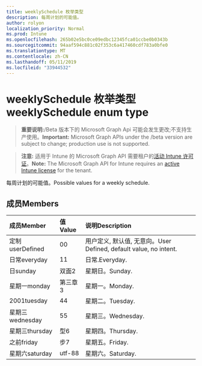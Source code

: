 ```yaml
---
title: weeklySchedule 枚举类型
description: 每周计划的可能值。
author: rolyon
localization_priority: Normal
ms.prod: Intune
ms.openlocfilehash: 265b02e5bc0ce09edbc12345fca01ccbe0b0343b
ms.sourcegitcommit: 94aaf594c881c02f353c6a417460cdf783a0bfe0
ms.translationtype: MT
ms.contentlocale: zh-CN
ms.lasthandoff: 05/11/2019
ms.locfileid: "33944532"
---
```

# <a name="weeklyschedule-enum-type"></a><span data-ttu-id="f9b18-103">weeklySchedule 枚举类型</span><span class="sxs-lookup"><span data-stu-id="f9b18-103">weeklySchedule enum type</span></span>

> <span data-ttu-id="f9b18-104">**重要说明:**/Beta 版本下的 Microsoft Graph Api 可能会发生更改;不支持生产使用。</span><span class="sxs-lookup"><span data-stu-id="f9b18-104">**Important:** Microsoft Graph APIs under the /beta version are subject to change; production use is not supported.</span></span>

> <span data-ttu-id="f9b18-105">**注意:** 适用于 Intune 的 Microsoft Graph API 需要租户的[活动 Intune 许可证](https://go.microsoft.com/fwlink/?linkid=839381)。</span><span class="sxs-lookup"><span data-stu-id="f9b18-105">**Note:** The Microsoft Graph API for Intune requires an [active Intune license](https://go.microsoft.com/fwlink/?linkid=839381) for the tenant.</span></span>

<span data-ttu-id="f9b18-106">每周计划的可能值。</span><span class="sxs-lookup"><span data-stu-id="f9b18-106">Possible values for a weekly schedule.</span></span>

## <a name="members"></a><span data-ttu-id="f9b18-107">成员</span><span class="sxs-lookup"><span data-stu-id="f9b18-107">Members</span></span>
|<span data-ttu-id="f9b18-108">成员</span><span class="sxs-lookup"><span data-stu-id="f9b18-108">Member</span></span>|<span data-ttu-id="f9b18-109">值</span><span class="sxs-lookup"><span data-stu-id="f9b18-109">Value</span></span>|<span data-ttu-id="f9b18-110">说明</span><span class="sxs-lookup"><span data-stu-id="f9b18-110">Description</span></span>|
|:---|:---|:---|
|<span data-ttu-id="f9b18-111">定制</span><span class="sxs-lookup"><span data-stu-id="f9b18-111">userDefined</span></span>|<span data-ttu-id="f9b18-112">0</span><span class="sxs-lookup"><span data-stu-id="f9b18-112">0</span></span>|<span data-ttu-id="f9b18-113">用户定义, 默认值, 无意向。</span><span class="sxs-lookup"><span data-stu-id="f9b18-113">User Defined, default value, no intent.</span></span>|
|<span data-ttu-id="f9b18-114">日常</span><span class="sxs-lookup"><span data-stu-id="f9b18-114">everyday</span></span>|<span data-ttu-id="f9b18-115">1</span><span class="sxs-lookup"><span data-stu-id="f9b18-115">1</span></span>|<span data-ttu-id="f9b18-116">日常.</span><span class="sxs-lookup"><span data-stu-id="f9b18-116">Everyday.</span></span>|
|<span data-ttu-id="f9b18-117">日</span><span class="sxs-lookup"><span data-stu-id="f9b18-117">sunday</span></span>|<span data-ttu-id="f9b18-118">双面</span><span class="sxs-lookup"><span data-stu-id="f9b18-118">2</span></span>|<span data-ttu-id="f9b18-119">星期日。</span><span class="sxs-lookup"><span data-stu-id="f9b18-119">Sunday.</span></span>|
|<span data-ttu-id="f9b18-120">星期一</span><span class="sxs-lookup"><span data-stu-id="f9b18-120">monday</span></span>|<span data-ttu-id="f9b18-121">第三章</span><span class="sxs-lookup"><span data-stu-id="f9b18-121">3</span></span>|<span data-ttu-id="f9b18-122">星期一。</span><span class="sxs-lookup"><span data-stu-id="f9b18-122">Monday.</span></span>|
|<span data-ttu-id="f9b18-123">2001</span><span class="sxs-lookup"><span data-stu-id="f9b18-123">tuesday</span></span>|<span data-ttu-id="f9b18-124">4</span><span class="sxs-lookup"><span data-stu-id="f9b18-124">4</span></span>|<span data-ttu-id="f9b18-125">星期二。</span><span class="sxs-lookup"><span data-stu-id="f9b18-125">Tuesday.</span></span>|
|<span data-ttu-id="f9b18-126">星期三</span><span class="sxs-lookup"><span data-stu-id="f9b18-126">wednesday</span></span>|<span data-ttu-id="f9b18-127">5</span><span class="sxs-lookup"><span data-stu-id="f9b18-127">5</span></span>|<span data-ttu-id="f9b18-128">星期三。</span><span class="sxs-lookup"><span data-stu-id="f9b18-128">Wednesday.</span></span>|
|<span data-ttu-id="f9b18-129">星期三</span><span class="sxs-lookup"><span data-stu-id="f9b18-129">thursday</span></span>|<span data-ttu-id="f9b18-130">型</span><span class="sxs-lookup"><span data-stu-id="f9b18-130">6</span></span>|<span data-ttu-id="f9b18-131">星期四。</span><span class="sxs-lookup"><span data-stu-id="f9b18-131">Thursday.</span></span>|
|<span data-ttu-id="f9b18-132">之前</span><span class="sxs-lookup"><span data-stu-id="f9b18-132">friday</span></span>|<span data-ttu-id="f9b18-133">步</span><span class="sxs-lookup"><span data-stu-id="f9b18-133">7</span></span>|<span data-ttu-id="f9b18-134">星期五。</span><span class="sxs-lookup"><span data-stu-id="f9b18-134">Friday.</span></span>|
|<span data-ttu-id="f9b18-135">星期六</span><span class="sxs-lookup"><span data-stu-id="f9b18-135">saturday</span></span>|<span data-ttu-id="f9b18-136">utf-8</span><span class="sxs-lookup"><span data-stu-id="f9b18-136">8</span></span>|<span data-ttu-id="f9b18-137">星期六。</span><span class="sxs-lookup"><span data-stu-id="f9b18-137">Saturday.</span></span>|




